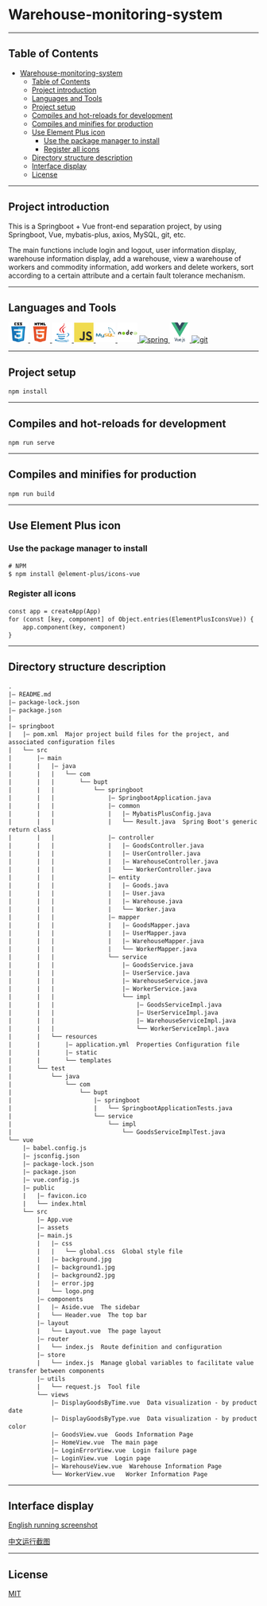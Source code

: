 # Warehouse-monitoring-system 

------

## Table of Contents

- [Warehouse-monitoring-system](#warehouse-monitoring-system)
  - [Table of Contents](#table-of-contents)
  - [Project introduction](#project-introduction)
  - [Languages and Tools](#languages-and-tools)
  - [Project setup](#project-setup)
  - [Compiles and hot-reloads for development](#compiles-and-hot-reloads-for-development)
  - [Compiles and minifies for production](#compiles-and-minifies-for-production)
  - [Use Element Plus icon](#use-element-plus-icon)
    - [Use the package manager to install](#use-the-package-manager-to-install)
    - [Register all icons](#register-all-icons)
  - [Directory structure description](#directory-structure-description)
  - [Interface display](#interface-display)
  - [License](#license)


------

## Project introduction

This is a Springboot + Vue front-end separation project, by using Springboot, Vue, mybatis-plus, axios, MySQL, git, etc. 

The main functions include login and logout, user information display, warehouse information display, add a warehouse, view a warehouse of workers and commodity information, add workers and delete workers, sort according to a certain attribute and a certain fault tolerance mechanism.

------

## Languages and Tools

<p align="left"> 
    <a href="https://www.w3schools.com/css/" target="_blank" rel="noreferrer"> <img src="https://raw.githubusercontent.com/devicons/devicon/master/icons/css3/css3-original-wordmark.svg" alt="css3" width="40" height="40"/> </a> 
    <a href="https://www.w3.org/html/" target="_blank" rel="noreferrer"> <img src="https://raw.githubusercontent.com/devicons/devicon/master/icons/html5/html5-original-wordmark.svg" alt="html5" width="40" height="40"/> </a> 
    <a href="https://www.java.com" target="_blank" rel="noreferrer"> <img src="https://raw.githubusercontent.com/devicons/devicon/master/icons/java/java-original.svg" alt="java" width="40" height="40"/> </a>
    <a href="https://developer.mozilla.org/en-US/docs/Web/JavaScript" target="_blank" rel="noreferrer"> <img src="https://raw.githubusercontent.com/devicons/devicon/master/icons/javascript/javascript-original.svg" alt="javascript" width="40" height="40"/> </a>
    <a href="https://www.mysql.com/" target="_blank" rel="noreferrer"> <img src="https://raw.githubusercontent.com/devicons/devicon/master/icons/mysql/mysql-original-wordmark.svg" alt="mysql" width="40" height="40"/> </a> 
    <a href="https://nodejs.org" target="_blank" rel="noreferrer"> <img src="https://raw.githubusercontent.com/devicons/devicon/master/icons/nodejs/nodejs-original-wordmark.svg" alt="nodejs" width="40" height="40"/> </a> 
    <a href="https://spring.io/" target="_blank" rel="noreferrer"> <img src="https://www.vectorlogo.zone/logos/springio/springio-icon.svg" alt="spring" width="40" height="40"/> </a> 
    <a href="https://vuejs.org/" target="_blank" rel="noreferrer"> <img src="https://raw.githubusercontent.com/devicons/devicon/master/icons/vuejs/vuejs-original-wordmark.svg" alt="vuejs" width="40" height="40"/> </a> 
    <a href="https://git-scm.com/" target="_blank" rel="noreferrer"> <img src="https://www.vectorlogo.zone/logos/git-scm/git-scm-icon.svg" alt="git" width="40" height="40"/> </a>
</p>


------

## Project setup

```
npm install
```

------

## Compiles and hot-reloads for development
```
npm run serve
```

------

## Compiles and minifies for production
```
npm run build
```

------

## Use Element Plus icon
### Use the package manager to install
```
# NPM
$ npm install @element-plus/icons-vue
```

### Register all icons
```
const app = createApp(App)
for (const [key, component] of Object.entries(ElementPlusIconsVue)) {
    app.component(key, component)
}
```

------

## Directory structure description  

```
.
|— README.md  
|— package-lock.json  
|— package.json  
|  
|— springboot  
|   |— pom.xml  Major project build files for the project, and associated configuration files
|   └── src  
|       |— main  
|       |   |— java  
|       |   |   └── com  
|       |   |       └── bupt    
|       |   |           └── springboot  
|       |   |               |— SpringbootApplication.java  
|       |   |               |— common  
|       |   |               |   |— MybatisPlusConfig.java  
|       |   |               |   └── Result.java  Spring Boot's generic return class
|       |   |               |— controller  
|       |   |               |   |— GoodsController.java
|       |   |               |   |— UserController.java   
|       |   |               |   |— WarehouseController.java    
|       |   |               |   └── WorkerController.java    
|       |   |               |— entity     
|       |   |               |   |— Goods.java  
|       |   |               |   |— User.java   
|       |   |               |   |— Warehouse.java  
|       |   |               |   └── Worker.java  
|       |   |               |— mapper  
|       |   |               |   |— GoodsMapper.java
|       |   |               |   |— UserMapper.java  
|       |   |               |   |— WarehouseMapper.java  
|       |   |               |   └── WorkerMapper.java  
|       |   |               └── service 
|       |   |                   |— GoodsService.java 
|       |   |                   |— UserService.java    
|       |   |                   |— WarehouseService.java  
|       |   |                   |— WorkerService.java  
|       |   |                   └── impl  
|       |   |                       |— GoodsServiceImpl.java
|       |   |                       |— UserServiceImpl.java  
|       |   |                       |— WarehouseServiceImpl.java  
|       |   |                       └── WorkerServiceImpl.java  
|       |   └── resources  
|       |       |— application.yml  Properties Configuration file
|       |       |— static  
|       |       └── templates  
|       └── test  
|           └── java  
|               └── com  
|                   └── bupt  
|                       |— springboot  
|                       |   └── SpringbootApplicationTests.java
|                       └── service
|                           └── impl
|                               └── GoodsServiceImplTest.java
└── vue  
    |— babel.config.js  
    |— jsconfig.json  
    |— package-lock.json  
    |— package.json  
    |— vue.config.js  
    |— public  
    |   |— favicon.ico  
    |   └── index.html  
    └── src  
        |— App.vue  
        |— assets  
        |— main.js  
        |   |— css  
        |   |   └── global.css  Global style file
        |   |— background.jpg  
        |   |— background1.jpg  
        |   |— background2.jpg  
        |   |— error.jpg  
        |   └── logo.png  
        |— components  
        |   |— Aside.vue  The sidebar
        |   └── Header.vue  The top bar
        |— layout  
        |   └── Layout.vue  The page layout
        |— router   
        |   └── index.js  Route definition and configuration
        |— store  
        |   └── index.js  Manage global variables to facilitate value transfer between components
        |— utils  
        |   └── request.js  Tool file
        └── views  
            |— DisplayGoodsByTime.vue  Data visualization - by product date
            |— DisplayGoodsByType.vue  Data visualization - by product color
            |— GoodsView.vue  Goods Information Page
            |— HomeView.vue  The main page
            |— LoginErrorView.vue  Login failure page
            |— LoginView.vue  Login page
            |— WarehouseView.vue  Warehouse Information Page
            └── WorkerView.vue   Worker Information Page
```

------

## Interface display

[English running screenshot](./SCREENSHOT-en.md)

[中文运行截图](./SCREENSHOT-cn.md)

------

## License

[MIT](https://github.com/RichardLitt/standard-readme/blob/main/LICENSE)
